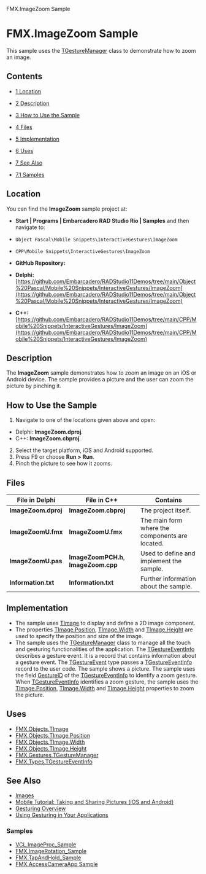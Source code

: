 FMX.ImageZoom Sample[]()
# FMX.ImageZoom Sample 


This sample uses the [TGestureManager](http://docwiki.embarcadero.com/Libraries/en/FMX.Gestures.TGestureManager) class to demonstrate how to zoom an image.
## Contents



* [1 Location](#Location)
* [2 Description](#Description)
* [3 How to Use the Sample](#How_to_Use_the_Sample)
* [4 Files](#Files)
* [5 Implementation](#Implementation)
* [6 Uses](#Uses)
* [7 See Also](#See_Also)

* [7.1 Samples](#Samples)


## Location 

You can find the **ImageZoom** sample project at:
* **Start | Programs | Embarcadero RAD Studio Rio | Samples** and then navigate to:

* `Object Pascal\Mobile Snippets\InteractiveGestures\ImageZoom`
* `CPP\Mobile Snippets\InteractiveGestures\ImageZoom`

* **GitHub Repository:**

* **Delphi:**[https://github.com/Embarcadero/RADStudio11Demos/tree/main/Object%20Pascal/Mobile%20Snippets/InteractiveGestures/ImageZoom](https://github.com/Embarcadero/RADStudio11Demos/tree/main/Object%20Pascal/Mobile%20Snippets/InteractiveGestures/ImageZoom)
* **C++:**[https://github.com/Embarcadero/RADStudio11Demos/tree/main/CPP/Mobile%20Snippets/InteractiveGestures/ImageZoom](https://github.com/Embarcadero/RADStudio11Demos/tree/main/CPP/Mobile%20Snippets/InteractiveGestures/ImageZoom)

## Description 

The **ImageZoom** sample demonstrates how to zoom an image on an iOS or Android device. The sample provides a picture and the user can zoom the picture by pinching it.
## How to Use the Sample 


1.  Navigate to one of the locations given above and open:

*  Delphi: **ImageZoom.dproj**.
*  C++: **ImageZoom.cbproj**.

2.  Select the target platform, iOS and Android supported.
3.  Press F9 or choose **Run > Run**.
4.  Pinch the picture to see how it zooms.

## Files 



| **File in Delphi**  | **File in C++**                       | **Contains**                                    |
| ------------------- | ------------------------------------- | ----------------------------------------------- |
| **ImageZoom.dproj** | **ImageZoom.cbproj**                  | The project itself.                             |
| **ImageZoomU.fmx**  | **ImageZoomU.fmx**                    | The main form where the components are located. |
| **ImageZoomU.pas**  | **ImageZoomPCH.h**, **ImageZoom.cpp** | Used to define and implement the sample.        |
| **Information.txt** | **Information.txt**                   | Further information about the sample.           |


## Implementation 


*  The sample uses [TImage](http://docwiki.embarcadero.com/Libraries/en/FMX.Objects.TImage) to display and define a 2D image component.
*  The properties [TImage.Position](http://docwiki.embarcadero.com/Libraries/en/FMX.Objects.TImage.Position), [TImage.Width](http://docwiki.embarcadero.com/Libraries/en/FMX.Objects.TImage.Width) and [TImage.Height](http://docwiki.embarcadero.com/Libraries/en/FMX.Objects.TImage.Height) are used to specify the position and size of the image.
*  The sample uses the [TGestureManager](http://docwiki.embarcadero.com/Libraries/en/FMX.Gestures.TGestureManager) class to manage all the touch and gesturing functionalities of the application. The [TGestureEventInfo](http://docwiki.embarcadero.com/Libraries/en/FMX.Types.TGestureEventInfo) describes a gesture event. It is a record that contains information about a gesture event. The [TGestureEvent](http://docwiki.embarcadero.com/Libraries/en/FMX.Types.TGestureEvent) type passes a [TGestureEventInfo](http://docwiki.embarcadero.com/Libraries/en/FMX.Types.TGestureEventInfo) record to the user code.
The sample shows a picture. The sample uses the field [GestureID](http://docwiki.embarcadero.com/Libraries/en/FMX.Types.TGestureEventInfo.GestureID) of the [TGestureEventInfo](http://docwiki.embarcadero.com/Libraries/en/FMX.Types.TGestureEventInfo) to identify a zoom gesture. When [TGestureEventInfo](http://docwiki.embarcadero.com/Libraries/en/FMX.Types.TGestureEventInfo) identifies a zoom gesture, the sample uses the [TImage.Position](http://docwiki.embarcadero.com/Libraries/en/FMX.Objects.TImage.Position), [TImage.Width](http://docwiki.embarcadero.com/Libraries/en/FMX.Objects.TImage.Width) and [TImage.Height](http://docwiki.embarcadero.com/Libraries/en/FMX.Objects.TImage.Height) properties to zoom the picture.
## Uses 


* [FMX.Objects.TImage](http://docwiki.embarcadero.com/Libraries/en/FMX.Objects.TImage)
* [FMX.Objects.TImage.Position](http://docwiki.embarcadero.com/Libraries/en/FMX.Objects.TImage.Position)
* [FMX.Objects.TImage.Width](http://docwiki.embarcadero.com/Libraries/en/FMX.Objects.TImage.Width)
* [FMX.Objects.TImage.Height](http://docwiki.embarcadero.com/Libraries/en/FMX.Objects.TImage.Height)
* [FMX.Gestures.TGestureManager](http://docwiki.embarcadero.com/Libraries/en/FMX.Gestures.TGestureManager)
* [FMX.Types.TGestureEventInfo](http://docwiki.embarcadero.com/Libraries/en/FMX.Types.TGestureEventInfo)

## See Also 


* [Images](http://docwiki.embarcadero.com/RADStudio/en/Images)
* [Mobile Tutorial: Taking and Sharing Pictures (iOS and Android)](http://docwiki.embarcadero.com/RADStudio/en/Mobile_Tutorial:_Taking_and_Sharing_a_Picture,_and_Sharing_Text_(iOS_and_Android))
* [Gesturing Overview](http://docwiki.embarcadero.com/RADStudio/en/Gesturing_Overview)
* [Using Gesturing in Your Applications](http://docwiki.embarcadero.com/RADStudio/en/Using_Gesturing_in_Your_Applications)

### Samples 


* [VCL.ImageProc_Sample](http://docwiki.embarcadero.com/CodeExamples/en/VCL.ImageProc_Sample)
* [FMX.ImageRotation_Sample](http://docwiki.embarcadero.com/CodeExamples/en/FMX.ImageRotation_Sample)
* [FMX.TapAndHold_Sample](http://docwiki.embarcadero.com/CodeExamples/en/FMX.TapAndHold_Sample)
* [FMX.AccessCameraApp Sample](http://docwiki.embarcadero.com/CodeExamples/en/FMX.AccessCameraApp_Sample)





